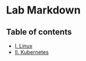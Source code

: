# Lab Markdown

## Table of contents

*   [I. Linux](./linux/README.md#table-of-contents)
*   [II. Kubernetes](./kubernetes/README.md#table-of-contents)